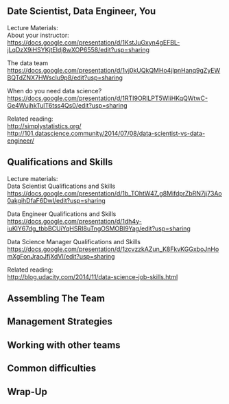 
## Date Scientist, Data Engineer, You

Lecture Materials:  
About your instructor:
https://docs.google.com/presentation/d/1KstJuGxyn4gEFBL-jLqDzX9iHSYKjtEldj8wXOP6558/edit?usp=sharing

The data team
https://docs.google.com/presentation/d/1vj0kUQkQMHo4jlpnHanq9gZyEWBQTdZNX7HWscIu9p8/edit?usp=sharing

When do you need data science?
https://docs.google.com/presentation/d/1RTI9ORlLPT5WliHKqQWtwC-Ge4WujhkTulT6tss4Qs0/edit?usp=sharing

Related reading:  
http://simplystatistics.org/
http://101.datascience.community/2014/07/08/data-scientist-vs-data-engineer/


## Qualifications and Skills

Lecture materials:  
Data Scientist Qualifications and Skills
https://docs.google.com/presentation/d/1b_TOhtW47_g8MifdprZbRN7jj73Ao0akgihDfaF6DwI/edit?usp=sharing

Data Engineer Qualifications and Skills
https://docs.google.com/presentation/d/1dh4y-iuKlY67dg_tbbBCUiYqHSRI8uTngOSMOBI9Yag/edit?usp=sharing

Data Science Manager Qualifications and Skills
https://docs.google.com/presentation/d/1zcvzzkAZun_K8FkvKGGxboJnHomXgFonJraoJfjXdVI/edit?usp=sharing

Related reading:  
http://blog.udacity.com/2014/11/data-science-job-skills.html


## Assembling The Team

## Management Strategies

## Working with other teams

## Common difficulties

## Wrap-Up

